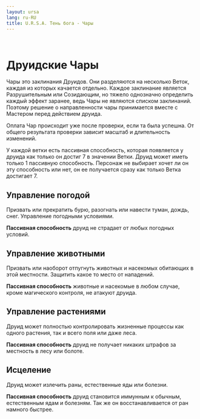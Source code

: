 ```yaml
---
layout: ursa
lang: ru-RU
title: U.R.S.A. Тень бога - Чары
---
```


<div id="nav-placeholder"></div>
<script>
$(function(){
  $("#nav-placeholder").load("/ursa_doc/navbar.html");
});
</script>

<br>

# Друидские Чары

Чары это заклинания Друидов. Они разделяются на несколько Веток, каждая
из которых качается отдельно. Каждое заклинание является Разрушительным
или Созидающим, но тяжело однозначно определить каждый эффект заранее,
ведь Чары не являются списком заклинаний. Поэтому решение о
направленности чары принимается вместе с Мастером перед действием
друида.

Оплата Чар происходит уже после проверки, если та была успешна. От
общего результата проверки зависит масштаб и длительность изменений.

У каждой ветки есть пассивная способность, которая появляется у друида
как только он достиг 7 в значении Ветки. Друид может иметь только 1
пассивную способность. Персонаж не выбирает хочет ли он эту способность
или нет, он ее получается сразу как только Ветка достигает 7.

## **Управление погодой**

Призвать или прекратить бурю, разогнать или навести туман, дождь, снег.
Управление погодными условиями. 

**Пассивная способность** друид не страдает от любых погодных условий.

## **Управление животными**

Призвать или наоборот отпугнуть животных и насекомых обитающих в этой
местности. Защитить какое то место от нападений.

**Пассивная способность** животные и насекомые в любом случае, кроме
магического контроля, не атакуют друида.

## **Управление растениями**

Друид может полностью контролировать жизненные процессы как одного
растения, так и всего поля или даже леса.

**Пассивная способность** друид не получает никаких штрафов за местность
в лесу или болоте.

## **Исцеление**

Друид может излечить раны, естественные яды или болезни.

**Пассивная способность** друид становится иммунным к обычным,
естественным ядам и болезням. Так же он восстанавливается от ран намного
быстрее.
